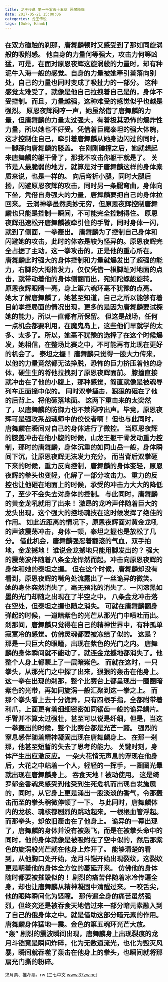 ```yaml
---
title: 龙王传说 第一千零五十五章 恶魔降临
date: 2017-05-21 15:00:06
categories: 龙王传说
tags: [Duke, Hannb]
---
```


在双方碰触的刹那，唐舞麟顿时又感受到了那如同旋涡般的吸附感。
他自身的力量何等强大，攻击力何等凶猛，可是，在面对原恩夜辉这旋涡般的力量时，却有种泥牛入海一般的感觉。自身的力量被她牵引着落向别处，自己的力量也同时变成了吸扯力的一部分。
这种感觉太难受了，就像是他自己拉拽着自己是的，身体不受控制。而且，力量越强，这种难受的感觉似乎也越是强烈。
原恩夜辉闷哼一声，她虽然借了唐舞麟的力量，但唐舞麟的力量太过强大，有着极其恐怖的爆炸性力量，所以她也不好受。凭借着巨魔泰坦的强大体魄，这才控制住自己，牵引着唐舞麟从她身边闪过的同时，一脚踩向唐舞麟的膝盖。
在刚刚碰撞之后，她就想起来唐舞麟的躯干骨了，那我不攻击你躯干就是了。
关节是人最脆弱的地方，就算是对于唐舞麟这样的身体素质来说，也是一样的。
向后弯折小腿，同时大腿后扬，闪避原恩夜辉的攻击，同时另一条腿弯曲，身体向下坐，凭借自身强大的力量，唐舞麟要把自己的身体拉回来。
云涡神拳虽然奥妙无穷，但原恩夜辉控制唐舞麟也只能是控制一瞬间，不可能完全控制得住。
原恩夜辉迅速松开唐舞麟被牵引住的手臂，同时身体一闪，就到了侧面，一拳轰出。
唐舞麟为了控制自己身体和闪避她的攻击，此时的体态是较为怪异的。原恩夜辉完全占据了主动，这一拳攻击的，正是他的重心所在。
唐舞麟此时强大的身体控制和力量就爆发出了超强的能力，右脚的大拇指发力，仅仅凭借一根脚趾对地面的点击，就带动着他的身体侧翻而出，宛如陀螺般旋转。
原恩夜辉眼睛一亮，身上第六魂环毫不犹豫的点亮。
她太了解唐舞麟了，她甚至知道，自己之所以能够有着目前掌控局面的情况出现，更多的是因为唐舞麟要试探她的能力，所以一直都有所保留。
但这是战场，任何一点机会都要利用，在魔鬼岛上，这些他们早就学的太多、太多了。所以，她毫不犹豫的选择了在这个时候爆发，她相信，在整场比赛之中，不可能再有比现在更好的机会了。
泰坦之握！
唐舞麟只觉得一股大力传来，以他的力量竟然都无法挣脱，恐怖的巨力挤压着他的身体，硬生生的将他拉拽到了原恩夜辉面前。
膝撞直接就冲击在了他的小腹上，那种感觉，简直就像是被魂导列车正面撞中似的。
同时双拳捶击，狠狠的砸在了他的后背上。将他砸落地面。
这两下重击来的太突然了，以唐舞麟的防御力也不禁闷哼出声。毕竟，原恩夜辉可是强攻系战魂师中的佼佼者啊！
但也与此同时，唐舞麟在瞬间对自己的身体进行了微控。
当原恩夜辉的膝盖冲击在他小腹的时候，山龙王躯干骨发动重力控制，那时的唐舞麟，身体沉重的如同山岳一般，身体瞬间下沉，让原恩夜辉无法发力充分。
而当背后双拳砸下来的时候，重力反向控制，唐舞麟的身体变轻，原恩夜辉的拳头也变轻，化解了一部分攻击力。
重力的反控也让他砸在地面上的时候，承受的冲击力大大的降低了，至少不会失去对身体的控制。
与此同时，唐舞麟的黄金龙吼就用了出来！
激昂的龙吟声伴随着巨大的龙头出现，这个强大的控场魂技在这时候发挥了绝佳的作用。
如此近距离的情况下，原恩夜辉面对黄金龙吼的声波震荡冲击，身体一顿，泰坦之握也是放松了几分。
借此机会，唐舞麟强忍着翻滚的气血，双手拍地，金龙撼地！
谁说金龙撼地只能用脚发出的？
强大的震荡波伴随着八条金龙悍然而起。冲击向原恩夜辉的身体和她的泰坦之握。
但在这个时候，唐舞麟却没有看到，原恩夜辉的嘴角处流露出了一丝诡异的微笑。
她的身体突然消失了，毫无预兆的消失了。一闪漆黑如墨的光门却随之出现在了半空之中。
八条金龙冲击落在空处，但泰坦之握也随之消失。
可就在唐舞麟翻身弹起的时候，一道暗紫色的光芒从那光门中喷吐而出。
刹那间，唐舞麟只觉得在自己的精神世界中，有种孤单寂寞冷的感觉。仿佛灵魂都要被冻结了似的。
这是？
那是一只巨大的眼瞳，出现在紫色的光门之内。
唐舞麟的身体瞬间就不能动了，就连金龙撼地都消失了。他整个人身上都蒙上了一层暗紫色。
而就在这时，一只拳头，从那光门之中探了出来，狠狠的轰击在他身上。
这一拳在出现的刹那，整个比赛台上都呈现出一圈圈暗紫色的光带，再如同旋涡一般汇聚到这一拳之上。
而那个拳头看上去十分诡异，只有四根手指，全都附带着利爪，上面更有着细细密密如同锯齿一般的诡异鳞片。手臂并不算太过强壮，甚至可以说是纤细，但是，当这一拳轰出的时候，整个比赛台都是光芒一黯。
强烈的窒息感伴随着精神凝固出现在唐舞麟身上。
在那一刹那，他甚至短暂的失去了思考的能力。
关键时刻，身体产生出应激反应。
一朵大花悄无声息的浮现在他身后，大花之中站着一个人，轻轻的一挥手，一圈圈光晕就出现在唐舞麟身上。
吞食天地！被动使用。
这是绮罗郁金香魂灵感受到他受到生死危机而出现自发施展的，同时，从它身上更是涌出一股淡淡的香气，令那轰击而至的拳头稍微停顿了一下。
与此同时，唐舞麟体内的龙核、魂核都剧烈的跳动起来。一根根血管浮起。
而那拳头，却依旧轰击在了他身上。
诡异的一幕出现了，唐舞麟的身体并没有被轰飞，而是在被拳头命中的同时，他的身体就像是被吸附在了空中似的，然后那紫色的旋涡般光芒就在他身上炸开了。
能够清楚的看到，从他胸口处开始，龙月斗铠开始出现裂纹，这裂纹更是朝着他的身体全方位的蔓延开来。
仿佛他的身体随时都要被摧毁似的！
剧烈的痛苦伴随着冰冷传遍全身，却也让唐舞麟从精神凝固中清醒过来。一咬舌尖，他的眼眸瞬间化为竖瞳。
那传遍全身的痛苦虽然强烈，但终究还是被吞食天地借过来一部分暗元素融入到了自己的俄身体之中。就是借助这部分暗元素的作用。唐舞麟身体猛地一震。金色的第五魂环光芒大放。
“轰”
剧烈的震波瞬间出现，唐舞麟身上出现裂痕的龙月斗铠竟是瞬间炸碎，化为无数道流光，也化为毁灭风暴，瞬间就吞噬了轰击在他身上的拳头，也瞬间就将那扇光门撕的粉碎。
------------------------------------
求月票、推荐票。rw
(三七中文 www.37zw.net